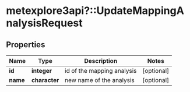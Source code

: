 # metexplore3api?::UpdateMappingAnalysisRequest


## Properties
Name | Type | Description | Notes
------------ | ------------- | ------------- | -------------
**id** | **integer** | id of the mapping analysis | [optional] 
**name** | **character** | new name of the analysis | [optional] 


